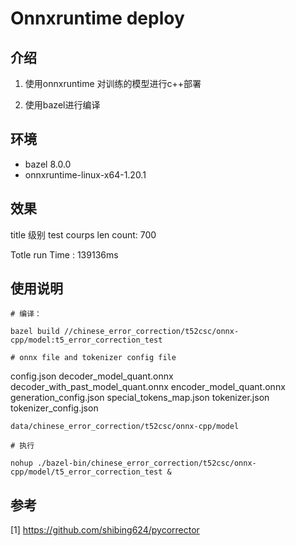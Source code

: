 # Onnxruntime deploy

## 介绍

1. 使用onnxruntime 对训练的模型进行c++部署

2. 使用bazel进行编译

## 环境

- bazel 8.0.0
- onnxruntime-linux-x64-1.20.1

## 效果
title 级别
test courps len count: 700

Totle run Time : 139136ms

## 使用说明
```
# 编译：

bazel build //chinese_error_correction/t52csc/onnx-cpp/model:t5_error_correction_test

# onnx file and tokenizer config file

```
config.json
decoder_model_quant.onnx
decoder_with_past_model_quant.onnx
encoder_model_quant.onnx
generation_config.json
special_tokens_map.json
tokenizer.json
tokenizer_config.json

```
data/chinese_error_correction/t52csc/onnx-cpp/model

# 执行

nohup ./bazel-bin/chinese_error_correction/t52csc/onnx-cpp/model/t5_error_correction_test &

```

## 参考
[1] https://github.com/shibing624/pycorrector
